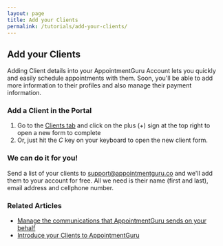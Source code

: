 ```yaml
---
layout: page
title: Add your Clients
permalink: /tutorials/add-your-clients/
---
```


## Add your Clients

Adding Client details into your AppointmentGuru Account lets you quickly and easily schedule appointments with them. Soon, you'll be able to add more information to their profiles and also manage their payment information.

### Add a Client in the Portal

1. Go to the [Clients tab](http://portal.appointmentguru.co/#/clients) and click on the plus (+) sign at the top right to open a new form to complete
2. Or, just hit the *C* key on your keyboard to open the new client form.

### We can do it for you!

Send a list of your clients to <support@appointmentguru.co> and we'll add them to your account for free. All we need is their name (first and last), email address and cellphone number.

### Related Articles

* [Manage the communications that AppointmentGuru sends on your behalf](manage-communications)
* [Introduce your Clients to AppointmentGuru](introduce-your-clients)
